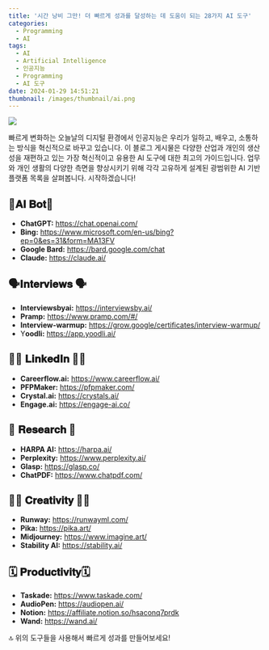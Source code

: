```yaml
---
title: '시간 낭비 그만! 더 빠르게 성과를 달성하는 데 도움이 되는 28가지 AI 도구'
categories:
  - Programming
  - AI
tags:
  - AI
  - Artificial Intelligence
  - 인공지능
  - Programming
  - AI 도구
date: 2024-01-29 14:51:21
thumbnail: /images/thumbnail/ai.png
---
```


![](/images/header/ai-12.png)

빠르게 변화하는 오늘날의 디지털 환경에서 인공지능은 우리가 일하고, 배우고, 소통하는 방식을 혁신적으로 바꾸고 있습니다. 이 블로그 게시물은 다양한 산업과 개인의 생산성을 재편하고 있는 가장 혁신적이고 유용한 AI 도구에 대한 최고의 가이드입니다. 업무와 개인 생활의 다양한 측면을 향상시키기 위해 각각 고유하게 설계된 광범위한 AI 기반 플랫폼 목록을 살펴봅니다. 시작하겠습니다!

## 🤖𝐀𝐈 𝐁𝐨𝐭🤖

- **ChatGPT:** https://chat.openai.com/
- **Bing:** https://www.microsoft.com/en-us/bing?ep=0&es=31&form=MA13FV
- **Google Bard:** https://bard.google.com/chat
- **Claude:** https://claude.ai/

## 🗣𝐈𝐧𝐭𝐞𝐫𝐯𝐢𝐞𝐰𝐬 🗣

- **Interviewsbyai:** https://interviewsby.ai/
- **Pramp:** https://www.pramp.com/#/
- **Interview-warmup:** https://grow.google/certificates/interview-warmup/
- Y**oodli:** https://app.yoodli.ai/

## 👨‍💻 𝐋𝐢𝐧𝐤𝐞𝐝𝐈𝐧 👩‍💻

- **Careerflow.ai:** https://www.careerflow.ai/
- **PFPMaker:** https://pfpmaker.com/
- **Crystal.ai:** https://crystals.ai/
- **Engage.ai:** https://engage-ai.co/

## 🔎 𝐑𝐞𝐬𝐞𝐚𝐫𝐜𝐡 🔎

- **HARPA AI:** https://harpa.ai/
- **Perplexity:** https://www.perplexity.ai/
- **Glasp:** https://glasp.co/
- **ChatPDF:** https://www.chatpdf.com/

## 👨‍🎨 𝐂𝐫𝐞𝐚𝐭𝐢𝐯𝐢𝐭𝐲 👩‍🎨

- **Runway:** https://runwayml.com/
- **Pika:** https://pika.art/
- **Midjourney:** https://www.imagine.art/
- **Stability AI:** https://stability.ai/

## 🗓 𝐏𝐫𝐨𝐝𝐮𝐜𝐭𝐢𝐯𝐢𝐭𝐲🗓

- **Taskade:** https://www.taskade.com/
- **AudioPen:** https://audiopen.ai/
- **Notion:** https://affiliate.notion.so/hsaconq7prdk
- **Wand:** https://wand.ai/

🔝 위의 도구들을 사용해서 빠르게 성과를 만들어보세요!